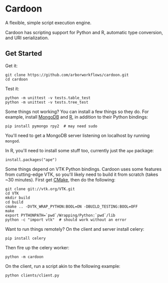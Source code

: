 Cardoon
=======

A flexible, simple script execution engine.

Cardoon has scripting support for Python and R, automatic type conversion, and URI serialization.

Get Started
-----------

Get it:
```
git clone https://github.com/arborworkflows/cardoon.git
cd cardoon
```

Test it:
```
python -m unittest -v tests.table_test
python -m unittest -v tests.tree_test
```

Some things not working? You can install a few things so they do.
For example, install [MongoDB](http://www.mongodb.org/) and [R](http://www.r-project.org/),
in addition to their Python bindings:
```
pip install pymongo rpy2  # may need sudo
```
You'll need to get a MongoDB server listening on localhost by running `mongod`.

In R, you'll need to install some stuff too, currently just the `ape` package:
```
install.packages("ape")
```

Some things depend on VTK Python bindings. Cardoon uses some features from
cutting-edge VTK,
so you'll likely need to build it from scratch (takes ~30 minutes).
First get [CMake](http://www.cmake.org/), then do the following:
```
git clone git://vtk.org/VTK.git
cd VTK
mkdir build
cd build
cmake .. -DVTK_WRAP_PYTHON:BOOL=ON -DBUILD_TESTING:BOOL=OFF
make
export PYTHONPATH=`pwd`/Wrapping/Python:`pwd`/lib
python -c "import vtk"  # should work without an error
````

Want to run things remotely? On the client and server install celery:
```
pip install celery
```
Then fire up the celery worker:
```
python -m cardoon
```
On the client, run a script akin to the following example:
```
python clients/client.py
```
